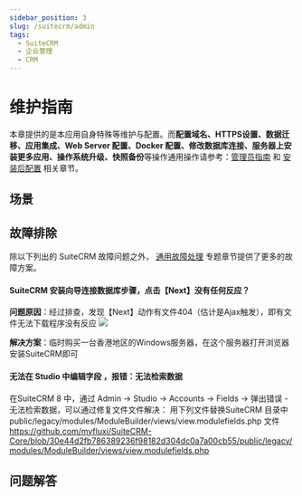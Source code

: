 ```yaml
---
sidebar_position: 3
slug: /suitecrm/admin
tags:
  - SuiteCRM
  - 企业管理
  - CRM
---
```


# 维护指南

本章提供的是本应用自身特殊等维护与配置。而**配置域名、HTTPS设置、数据迁移、应用集成、Web Server 配置、Docker 配置、修改数据库连接、服务器上安装更多应用、操作系统升级、快照备份**等操作通用操作请参考：[管理员指南](../administrator) 和 [安装后配置](../install/setup/) 相关章节。

## 场景

## 故障排除

除以下列出的 SuiteCRM 故障问题之外， [通用故障处理](../troubleshoot) 专题章节提供了更多的故障方案。

#### SuiteCRM 安装向导连接数据库步骤，点击【Next】没有任何反应？

**问题原因**：经过排查，发现【Next】动作有文件404（估计是Ajax触发），即有文件无法下载程序没有反应
![](https://libs.websoft9.com/Websoft9/DocsPicture/zh/suitecrm/suitecrm-noresponse-websoft9.png)

**解决方案**：临时购买一台香港地区的Windows服务器，在这个服务器打开浏览器安装SuiteCRM即可

#### 无法在 Studio 中编辑字段 ，报错：无法检索数据

在SuiteCRM 8 中，通过 Admin → Studio → Accounts → Fields → 弹出错误 - 无法检索数据，可以通过修复文件文件解决：
用下列文件替换SuiteCRM 目录中 public/legacy/modules/ModuleBuilder/views/view.modulefields.php 文件
https://github.com/myfluxi/SuiteCRM-Core/blob/30e44d2fb786389236f98182d304dc0a7a00cb55/public/legacy/modules/ModuleBuilder/views/view.modulefields.php

## 问题解答